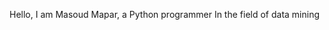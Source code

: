 Hello, I am Masoud Mapar, a Python programmer
In the field of data mining

<!---
masoud533/masoud533 is a ✨ special ✨ repository because its `README.md` (this file) appears on your GitHub profile.
You can click the Preview link to take a look at your changes.
--->
